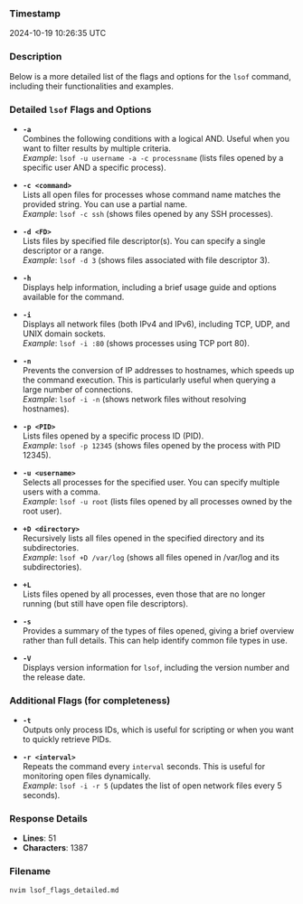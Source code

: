 ### Timestamp
2024-10-19 10:26:35 UTC

### Description
Below is a more detailed list of the flags and options for the `lsof` command, including their functionalities and examples.

### Detailed `lsof` Flags and Options

- **`-a`**  
  Combines the following conditions with a logical AND. Useful when you want to filter results by multiple criteria.  
  *Example*: `lsof -u username -a -c processname` (lists files opened by a specific user AND a specific process).

- **`-c <command>`**  
  Lists all open files for processes whose command name matches the provided string. You can use a partial name.  
  *Example*: `lsof -c ssh` (shows files opened by any SSH processes).

- **`-d <FD>`**  
  Lists files by specified file descriptor(s). You can specify a single descriptor or a range.  
  *Example*: `lsof -d 3` (shows files associated with file descriptor 3).

- **`-h`**  
  Displays help information, including a brief usage guide and options available for the command.

- **`-i`**  
  Displays all network files (both IPv4 and IPv6), including TCP, UDP, and UNIX domain sockets.  
  *Example*: `lsof -i :80` (shows processes using TCP port 80).

- **`-n`**  
  Prevents the conversion of IP addresses to hostnames, which speeds up the command execution. This is particularly useful when querying a large number of connections.  
  *Example*: `lsof -i -n` (shows network files without resolving hostnames).

- **`-p <PID>`**  
  Lists files opened by a specific process ID (PID).  
  *Example*: `lsof -p 12345` (shows files opened by the process with PID 12345).

- **`-u <username>`**  
  Selects all processes for the specified user. You can specify multiple users with a comma.  
  *Example*: `lsof -u root` (lists files opened by all processes owned by the root user).

- **`+D <directory>`**  
  Recursively lists all files opened in the specified directory and its subdirectories.  
  *Example*: `lsof +D /var/log` (shows all files opened in /var/log and its subdirectories).

- **`+L`**  
  Lists files opened by all processes, even those that are no longer running (but still have open file descriptors).  

- **`-s`**  
  Provides a summary of the types of files opened, giving a brief overview rather than full details. This can help identify common file types in use.  

- **`-V`**  
  Displays version information for `lsof`, including the version number and the release date.  

### Additional Flags (for completeness)

- **`-t`**  
  Outputs only process IDs, which is useful for scripting or when you want to quickly retrieve PIDs.

- **`-r <interval>`**  
  Repeats the command every `interval` seconds. This is useful for monitoring open files dynamically.  
  *Example*: `lsof -i -r 5` (updates the list of open network files every 5 seconds).

### Response Details
- **Lines**: 51  
- **Characters**: 1387

### Filename
```bash
nvim lsof_flags_detailed.md
```

